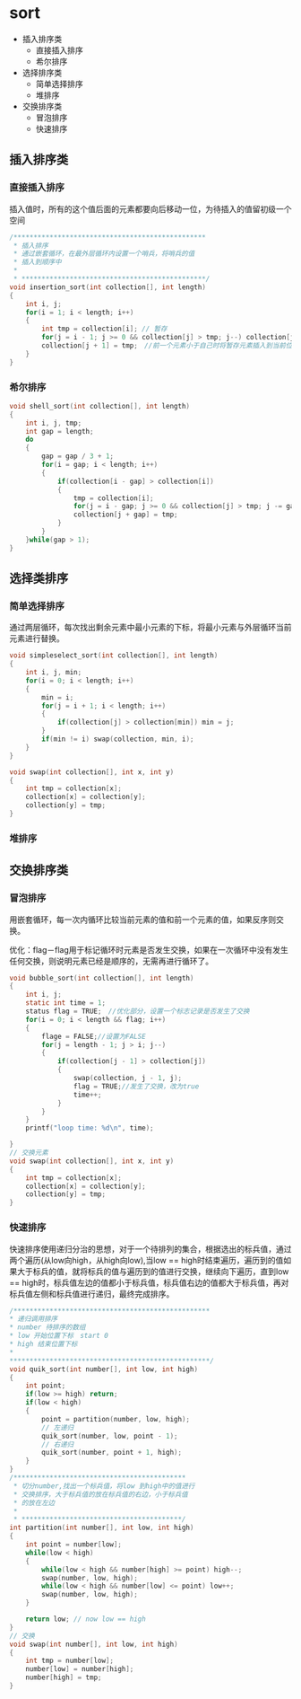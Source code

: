 # sort

- 插入排序类
  - 直接插入排序
  - 希尔排序
- 选择排序类
  - 简单选择排序
  - 堆排序
- 交换排序类
  - 冒泡排序
  - 快速排序



## 插入排序类

### 直接插入排序

插入值时，所有的这个值后面的元素都要向后移动一位，为待插入的值留初级一个空间

```c
/************************************************
 * 插入排序
 * 通过嵌套循环，在最外层循环内设置一个哨兵，将哨兵的值
 * 插入到顺序中
 * 
 * **********************************************/
void insertion_sort(int collection[], int length)
{
    int i, j;
    for(i = 1; i < length; i++)
    {
        int tmp = collection[i]; // 暂存
        for(j = i - 1; j >= 0 && collection[j] > tmp; j--) collection[j + 1] = collection[j];　// 向后移动元素，知道前一个元素小于自己
        collection[j + 1] = tmp;　//前一个元素小于自己时将暂存元素插入到当前位置。
    }
}
```

### 希尔排序

```c
void shell_sort(int collection[], int length)
{
    int i, j, tmp;
    int gap = length;
    do
    {
        gap = gap / 3 + 1;
        for(i = gap; i < length; i++)
        {
            if(collection[i - gap] > collection[i])
            {
                tmp = collection[i];
                for(j = i - gap; j >= 0 && collection[j] > tmp; j -= gap) collection[j + gap] = collection[j];
                collection[j + gap] = tmp;
            }
        }
    }while(gap > 1);
}
```

## 选择类排序

### 简单选择排序

通过两层循环，每次找出剩余元素中最小元素的下标，将最小元素与外层循环当前元素进行替换。

```c
void simpleselect_sort(int collection[], int length)
{
    int i, j, min;
    for(i = 0; i < length; i++)
    {
        min = i;
        for(j = i + 1; i < length; i++)
        {
            if(collection[j] > collection[min]) min = j;
        }
        if(min != i) swap(collection, min, i);
    }
}

void swap(int collection[], int x, int y)
{
    int tmp = collection[x];
    collection[x] = collection[y];
    collection[y] = tmp;
}
```



### 堆排序



## 交换排序类

### 冒泡排序

用嵌套循环，每一次内循环比较当前元素的值和前一个元素的值，如果反序则交换。

优化：flag－flag用于标记循环时元素是否发生交换，如果在一次循环中没有发生任何交换，则说明元素已经是顺序的，无需再进行循环了。

```c
void bubble_sort(int collection[], int length)
{
    int i, j;
    static int time = 1;
    status flag = TRUE;　//优化部分，设置一个标志记录是否发生了交换
    for(i = 0; i < length && flag; i++)
    {
        flage = FALSE;//设置为FALSE
        for(j = length - 1; j > i; j--)
        {
            if(collection[j - 1] > collection[j])
            {
                swap(collection, j - 1, j);
                flag = TRUE;//发生了交换，改为true
                time++;
            }
        }
    }
    printf("loop time: %d\n", time);

}
// 交换元素
void swap(int collection[], int x, int y)
{
    int tmp = collection[x];
    collection[x] = collection[y];
    collection[y] = tmp;
}
```



### 快速排序

快速排序使用递归分治的思想，对于一个待排列的集合，根据选出的标兵值，通过两个遍历(从low向high，从high向low),当low == high时结束遍历，遍历到的值如果大于标兵的值，就将标兵的值与遍历到的值进行交换，继续向下遍历，直到low == high时，标兵值左边的值都小于标兵值，标兵值右边的值都大于标兵值，再对标兵值左侧和标兵值进行递归，最终完成排序。

```c
/*************************************************
* 递归调用排序
* number 待排序的数组
* low 开始位置下标　start 0
* high 结束位置下标 
*
**************************************************/
void quik_sort(int number[], int low, int high)
{
    int point;
    if(low >= high) return;
    if(low < high)
    {
        point = partition(number, low, high);
        // 左递归
        quik_sort(number, low, point - 1);
        // 右递归
        quik_sort(number, point + 1, high);
    }
}
/*******************************************
 * 切分number,找出一个标兵值，将low 到high中的值进行
 * 交换排序，大于标兵值的放在标兵值的右边，小于标兵值
 * 的放在左边
 * 
 * ****************************************/
int partition(int number[], int low, int high)
{
    int point = number[low];
    while(low < high)
    {
        while(low < high && number[high] >= point) high--;
        swap(number, low, high);
        while(low < high && number[low] <= point) low++;
        swap(number, low, high);
    }

    return low; // now low == high
}
// 交换
void swap(int number[], int low, int high)
{
    int tmp = number[low];
    number[low] = number[high];
    number[high] = tmp;
}
```


